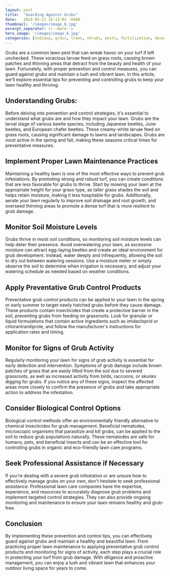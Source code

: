 ```yaml
---
layout: post
title:  "Guarding Against Grubs"
date:   2024-05-21 16:13:02 -0400
thumbnail: '/images/image_6.jpg'
excerpt_separator: <!--more-->
hero_image: '/images/image_6.jpg'
categories: [indiana, grass, trees, shrubs, pests, fertilization, decoration, curb appeal, garden, flowers, recreation]
---
```

Grubs are a common lawn pest that can wreak havoc on your turf if left unchecked. <!--more-->These voracious larvae feed on grass roots, causing brown patches and thinning areas that detract from the beauty and health of your lawn. Fortunately, with proper prevention and control measures, you can guard against grubs and maintain a lush and vibrant lawn. In this article, we'll explore essential tips for preventing and controlling grubs to keep your lawn healthy and thriving.

## Understanding Grubs:
Before delving into prevention and control strategies, it's essential to understand what grubs are and how they impact your lawn. Grubs are the larval stage of various beetle species, including Japanese beetles, June beetles, and European chafer beetles. These creamy-white larvae feed on grass roots, causing significant damage to lawns and landscapes. Grubs are most active in the spring and fall, making these seasons critical times for preventative measures.

## Implement Proper Lawn Maintenance Practices
Maintaining a healthy lawn is one of the most effective ways to prevent grub infestations. By promoting strong and robust turf, you can create conditions that are less favorable for grubs to thrive. Start by mowing your lawn at the appropriate height for your grass type, as taller grass shades the soil and helps retain moisture, making it less hospitable for grubs. Additionally, aerate your lawn regularly to improve soil drainage and root growth, and overseed thinning areas to promote a dense turf that is more resilient to grub damage.

## Monitor Soil Moisture Levels
Grubs thrive in moist soil conditions, so monitoring soil moisture levels can help deter their presence. Avoid overwatering your lawn, as excessive moisture can attract egg-laying beetles and create an ideal environment for grub development. Instead, water deeply and infrequently, allowing the soil to dry out between watering sessions. Use a moisture meter or simply observe the soil to determine when irrigation is necessary, and adjust your watering schedule as needed based on weather conditions.

## Apply Preventative Grub Control Products
Preventative grub control products can be applied to your lawn in the spring or early summer to target newly hatched grubs before they cause damage. These products contain insecticides that create a protective barrier in the soil, preventing grubs from feeding on grassroots. Look for granular or liquid formulations that contain active ingredients such as imidacloprid or chlorantraniliprole, and follow the manufacturer's instructions for application rates and timing.

## Monitor for Signs of Grub Activity
Regularly monitoring your lawn for signs of grub activity is essential for early detection and intervention. Symptoms of grub damage include brown patches of grass that are easily lifted from the soil due to severed grassroots, as well as increased activity from birds, raccoons, or skunks digging for grubs. If you notice any of these signs, inspect the affected areas more closely to confirm the presence of grubs and take appropriate action to address the infestation.

## Consider Biological Control Options
Biological control methods offer an environmentally friendly alternative to chemical insecticides for grub management. Beneficial nematodes, microscopic organisms that parasitize and kill grubs, can be applied to the soil to reduce grub populations naturally. These nematodes are safe for humans, pets, and beneficial insects and can be an effective tool for controlling grubs in organic and eco-friendly lawn care programs.

## Seek Professional Assistance if Necessary
If you're dealing with a severe grub infestation or are unsure how to effectively manage grubs on your own, don't hesitate to seek professional assistance. Professional lawn care companies have the expertise, experience, and resources to accurately diagnose grub problems and implement targeted control strategies. They can also provide ongoing monitoring and maintenance to ensure your lawn remains healthy and grub-free.

## Conclusion
By implementing these prevention and control tips, you can effectively guard against grubs and maintain a healthy and beautiful lawn. From practicing proper lawn maintenance to applying preventative grub control products and monitoring for signs of activity, each step plays a crucial role in protecting your turf from grub damage. With diligence and proactive management, you can enjoy a lush and vibrant lawn that enhances your outdoor living space for years to come.
